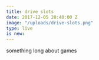 ```yaml
---
title: drive slots
date: 2017-12-05 20:40:00 Z
image: "/uploads/drive-slots.png"
type: live
is new: 
---
```


something long about games